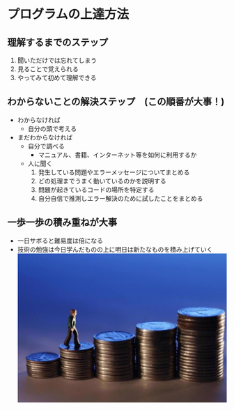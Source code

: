 # プログラムの上達方法

## 理解するまでのステップ

  1. 聞いただけでは忘れてしまう
  2. 見ることで覚えられる
  3. やってみて初めて理解できる

## わからないことの解決ステップ　(この順番が大事！)

- わからなければ
  - 自分の頭で考える
- まだわからなければ
  - 自分で調べる  
    - マニュアル、書籍、インターネット等を如何に利用するか
  - 人に聞く
    1. 発生している問題やエラーメッセージについてまとめる
    2. どの処理までうまく動いているのかを説明する
    3. 問題が起きているコードの場所を特定する
    4. 自分自信で推測しエラー解決のために試したことをまとめる

## 一歩一歩の積み重ねが大事

- 一日サボると難易度は倍になる
- 技術の勉強は今日学んだものの上に明日は新たなものを積み上げていく<br>
 ![](./images/24.一歩一歩の積み重ね.jpeg)